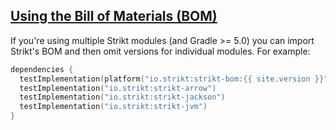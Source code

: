 ---
---

## [Using the Bill of Materials (BOM)]({{page.link}})

If you're using multiple Strikt modules (and Gradle >= 5.0) you can import Strikt's BOM and then omit versions for individual modules.
For example:

```kotlin
dependencies {
  testImplementation(platform("io.strikt:strikt-bom:{{ site.version }}"))
  testImplementation("io.strikt:strikt-arrow")
  testImplementation("io.strikt:strikt-jackson")
  testImplementation("io.strikt:strikt-jvm")
}
```
